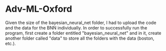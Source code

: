 # Adv-ML-Oxford

Given the size of the bayesian_neural_net folder, I had to upload the code and the data for the BNN individually. In order to successfully run the program, first create a folder entitled "bayesian_neural_net" and in it, create another folder called "data" to store all the folders with the data (boston, etc.).
